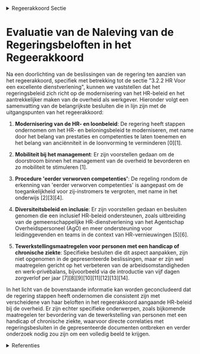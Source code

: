

<details>
        <summary>Regeerakkoord Sectie </summary>
        <p>3.2.2 HR Voor een excellente dienstverlening aan burgers, bedrijven en verenigingen heeft de overheid als voornaamste kapitaal haar werknemers. We werken aan een loopbaan- en beloningsbeleid waardoor de Vlaamse overheid een aantrekkelijke werkgever voor talenten blijft. Het belang van anciënniteit in de loonvorming schroeven we stevig terug en we verplichten mobiliteit bij het management; We herzien de procedure m.b.t. ‘eerder verworven competenties’ zodat er meer gebruik van gemaakt kan worden. De streefcijfers ondersteunen het diversi-teitsbeleid van de Vlaamse overheid. Waar nodig zullen bijkomende maatregelen genomen worden, bijvoorbeeld voor de tewerkstelling van personen met een handicap of chronische ziekte. </p>
        </details> 

# Evaluatie van de Naleving van de Regeringsbeloften in het Regeerakkoord

Na een doorlichting van de beslissingen van de regering ten aanzien van het regeerakkoord, specifiek met betrekking tot de sectie "3.2.2 HR Voor een excellente dienstverlening", kunnen we vaststellen dat het regeringsbeleid zich richt op de modernisering van het HR-beleid en het aantrekkelijker maken van de overheid als werkgever. Hieronder volgt een samenvatting van de belangrijkste besluiten die in lijn zijn met de uitgangspunten van het regeerakkoord:

1. **Modernisering van de HR- en loonbeleid**: De regering heeft stappen ondernomen om het HR- en beloningsbeleid te moderniseren, met name door het belang van prestaties en competenties te laten toenemen en het belang van anciënniteit in de loonvorming te verminderen \[0\]\[1\].

2. **Mobiliteit bij het management**: Er zijn voorstellen gedaan om de doorstroom binnen het management van de overheid te bevorderen en zo mobiliteit te stimuleren \[1\].

3. **Procedure 'eerder verworven competenties'**: De regeling rondom de erkenning van 'eerder verworven competenties' is aangepast om de toegankelijkheid voor zij-instromers te vergroten, met name in het onderwijs \[2\]\[3\]\[4\].

4. **Diversiteitsbeleid en inclusie**: Er zijn voorstellen gedaan en besluiten genomen die een inclusief HR-beleid ondersteunen, zoals uitbreiding van de gemeenschappelijke HR-dienstverlening van het Agentschap Overheidspersoneel (AgO) en meer ondersteuning voor leidinggevenden en teams in de context van HR-vernieuwingen \[5\]\[6\].

5. **Tewerkstellingsmaatregelen voor personen met een handicap of chronische ziekte**: Specifieke besluiten die dit aspect aanpakken, zijn niet opgenomen in de gepresenteerde beslissingen, maar er zijn wel maatregelen gericht op het verbeteren van de arbeidsomstandigheden en werk-privébalans, bijvoorbeeld via de introductie van vijf dagen zorgverlof per jaar \[7\]\[8\]\[9\]\[10\]\[11\]\[12\]\[13\]\[14\].

In het licht van de bovenstaande informatie kan worden geconcludeerd dat de regering stappen heeft ondernomen die consistent zijn met verscheidene van haar beloften in het regeerakkoord aangaande HR-beleid bij de overheid. Er zijn echter specifieke onderwerpen, zoals bijkomende maatregelen ter bevordering van de tewerkstelling van personen met een handicap of chronische ziekte, waarvoor directe correlaties met regeringsbesluiten in de gepresenteerde documenten ontbreken en verder onderzoek nodig zou zijn om een volledig beeld te krijgen.

<details>
        <summary> Referenties</summary>
        **[\[0\]](https://beslissingenvlaamseregering.vlaanderen.be/?search=Wijziging%20Vlaams%20personeelsstatuut%20%28VPS%29%3A%20beloningsbeleid%20en%20prestatiemanagement&dateOption=select&startDate=2023-03-24T09%3A00%3A00Z&endDate=2023-03-24T09%3A00%3A00Z)** : **(2023-03-24)** Wijziging Vlaams personeelsstatuut (VPS): beloningsbeleid en prestatiemanagement 

**[\[1\]](https://beslissingenvlaamseregering.vlaanderen.be/?search=Wijziging%20Vlaams%20personeelsstatuut%20%28VPS%29%3A%20gezagsfuncties%2C%20top-%20en%20middenkader%20en%20loopbaan&dateOption=select&startDate=2023-03-24T09%3A00%3A00Z&endDate=2023-03-24T09%3A00%3A00Z)** : **(2023-03-24)** Wijziging Vlaams personeelsstatuut (VPS): gezagsfuncties, top- en middenkader en loopbaan 

**[\[2\]](https://beslissingenvlaamseregering.vlaanderen.be/?search=Zij-instromers%3A%20wijziging%20regelgeving%20geldelijke%20en%20sociale%20anci%C3%ABnniteit%20van%20sommige%20onderwijspersoneelsleden&dateOption=select&startDate=2020-09-04T08%3A00%3A00Z&endDate=2020-09-04T08%3A00%3A00Z)** : **(2020-09-04)** Zij-instromers: wijziging regelgeving geldelijke en sociale anciënniteit van sommige onderwijspersoneelsleden 

**[\[3\]](https://beslissingenvlaamseregering.vlaanderen.be/?search=Zij-instromers%3A%20wijziging%20regelgeving%20geldelijke%20en%20sociale%20anci%C3%ABnniteit%20van%20sommige%20onderwijspersoneelsleden&dateOption=select&startDate=2020-06-26T08%3A00%3A00Z&endDate=2020-06-26T08%3A00%3A00Z)** : **(2020-06-26)** Zij-instromers: wijziging regelgeving geldelijke en sociale anciënniteit van sommige onderwijspersoneelsleden 

**[\[4\]](https://beslissingenvlaamseregering.vlaanderen.be/?search=Zij-instromers%3A%20wijziging%20regelgeving%20geldelijke%20en%20sociale%20anci%C3%ABnniteit%20van%20sommige%20onderwijspersoneelsleden&dateOption=select&startDate=2020-07-10T08%3A00%3A00Z&endDate=2020-07-10T08%3A00%3A00Z)** : **(2020-07-10)** Zij-instromers: wijziging regelgeving geldelijke en sociale anciënniteit van sommige onderwijspersoneelsleden 

**[\[5\]](https://beslissingenvlaamseregering.vlaanderen.be/?search=Uitbreiding%20van%20de%20gemeenschappelijke%20HR-dienstverlening%20door%20het%20agentschap%20Overheidspersoneel%20%28AgO%29&dateOption=select&startDate=2020-10-30T09%3A00%3A00Z&endDate=2020-10-30T09%3A00%3A00Z)** : **(2020-10-30)** Uitbreiding van de gemeenschappelijke HR-dienstverlening door het agentschap Overheidspersoneel (AgO) 

**[\[6\]](https://beslissingenvlaamseregering.vlaanderen.be/?search=Herverdeling%20provisioneel%20krediet%3A%20ondersteuning%20leidinggevenden%20en%20teams%20in%20kader%20van%20vernieuwingen%205-sporenbeleid&dateOption=select&startDate=2023-12-22T09%3A00%3A00Z&endDate=2023-12-22T09%3A00%3A00Z)** : **(2023-12-22)** Herverdeling provisioneel krediet: ondersteuning leidinggevenden en teams in kader van vernieuwingen 5-sporenbeleid 

**[\[7\]](https://beslissingenvlaamseregering.vlaanderen.be/?search=Rechtspositieregeling%20personeel%20lokale%20en%20provinciale%20besturen%3A%20wijzigingsbesluit&dateOption=select&startDate=2023-11-10T09%3A00%3A00Z&endDate=2023-11-10T09%3A00%3A00Z)** : **(2023-11-10)** Rechtspositieregeling personeel lokale en provinciale besturen: wijzigingsbesluit 

**[\[8\]](https://beslissingenvlaamseregering.vlaanderen.be/?search=Rechtspositieregeling%20personeel%20van%20lokale%20en%20provinciale%20besturen%3A%20wijzigingsbesluit&dateOption=select&startDate=2023-06-09T08%3A00%3A00Z&endDate=2023-06-09T08%3A00%3A00Z)** : **(2023-06-09)** Rechtspositieregeling personeel van lokale en provinciale besturen: wijzigingsbesluit 

**[\[9\]](https://beslissingenvlaamseregering.vlaanderen.be/?search=Rechtspositieregeling%20personeel%20van%20lokale%20en%20provinciale%20besturen%3A%20wijzigingsbesluit&dateOption=select&startDate=2023-09-22T08%3A00%3A00Z&endDate=2023-09-22T08%3A00%3A00Z)** : **(2023-09-22)** Rechtspositieregeling personeel van lokale en provinciale besturen: wijzigingsbesluit 

**[\[10\]](https://beslissingenvlaamseregering.vlaanderen.be/?search=Lokale%20besturen%3A%20wijziging%20verhoging%20eindejaarstoelage%20en%20uitbreiding%20rouwverlof&dateOption=select&startDate=2022-01-28T09%3A00%3A00Z&endDate=2022-01-28T09%3A00%3A00Z)** : **(2022-01-28)** Lokale besturen: wijziging verhoging eindejaarstoelage en uitbreiding rouwverlof 

**[\[11\]](https://beslissingenvlaamseregering.vlaanderen.be/?search=Lokale%20besturen%3A%20wijziging%20verhoging%20eindejaarstoelage%20en%20uitbreiding%20rouwverlof&dateOption=select&startDate=2021-07-16T06%3A00%3A00Z&endDate=2021-07-16T06%3A00%3A00Z)** : **(2021-07-16)** Lokale besturen: wijziging verhoging eindejaarstoelage en uitbreiding rouwverlof 

**[\[12\]](https://beslissingenvlaamseregering.vlaanderen.be/?search=Lokale%20besturen%3A%20wijziging%20verhoging%20eindejaarstoelage%20en%20uitbreiding%20rouwverlof&dateOption=select&startDate=2021-12-03T09%3A00%3A00Z&endDate=2021-12-03T09%3A00%3A00Z)** : **(2021-12-03)** Lokale besturen: wijziging verhoging eindejaarstoelage en uitbreiding rouwverlof 

**[\[13\]](https://beslissingenvlaamseregering.vlaanderen.be/?search=Plan%20Vlaamse%20Veerkracht%3A%20tijdelijk%20experiment%20gemeenschappelijk%20initiatiefrecht%20Vlaams%20opleidingsverlof&dateOption=select&startDate=2021-03-26T09%3A00%3A00Z&endDate=2021-03-26T09%3A00%3A00Z)** : **(2021-03-26)** Plan Vlaamse Veerkracht: tijdelijk experiment gemeenschappelijk initiatiefrecht Vlaams opleidingsverlof 

**[\[14\]](https://beslissingenvlaamseregering.vlaanderen.be/?search=Aansluiting%20entiteiten%20bij%20selectiecentrum%20Agentschap%20Overheidspersoneel%20%28AgO%29&dateOption=select&startDate=2022-12-23T09%3A00%3A00Z&endDate=2022-12-23T09%3A00%3A00Z)** : **(2022-12-23)** Aansluiting entiteiten bij selectiecentrum Agentschap Overheidspersoneel (AgO) 
        </details> 

